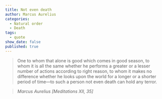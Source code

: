 ```yaml
---
title: Not even death
author: Marcus Aurelius
categories:
  - Natural order
  - Death
tags:
  - quote
show_date: false
published: true
---
```

>One to whom that alone is good which comes in good season, to whom it is all the same whether he performs a greater or a lesser number of actions according to right reason, to whom it makes no difference whether he looks upon the world for a longer or a shorter period of time—to such a person not even death can hold any terror.

> <cite>Marcus Aurelius [Meditations XII, 35]</cite>